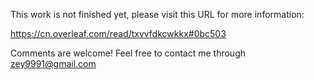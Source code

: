 This work is not finished yet, please visit this URL for more information:

https://cn.overleaf.com/read/txvvfdkcwkkx#0bc503

 Comments are welcome! Feel free to contact me through zey9991@gmail.com